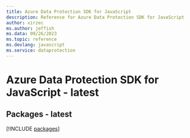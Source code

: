 ```yaml
---
title: Azure Data Protection SDK for JavaScript
description: Reference for Azure Data Protection SDK for JavaScript
author: xirzec
ms.author: jeffish
ms.data: 09/26/2023
ms.topic: reference
ms.devlang: javascript
ms.service: dataprotection
---
```

# Azure Data Protection SDK for JavaScript - latest
## Packages - latest
[!INCLUDE [packages](data-protection-index.md)]